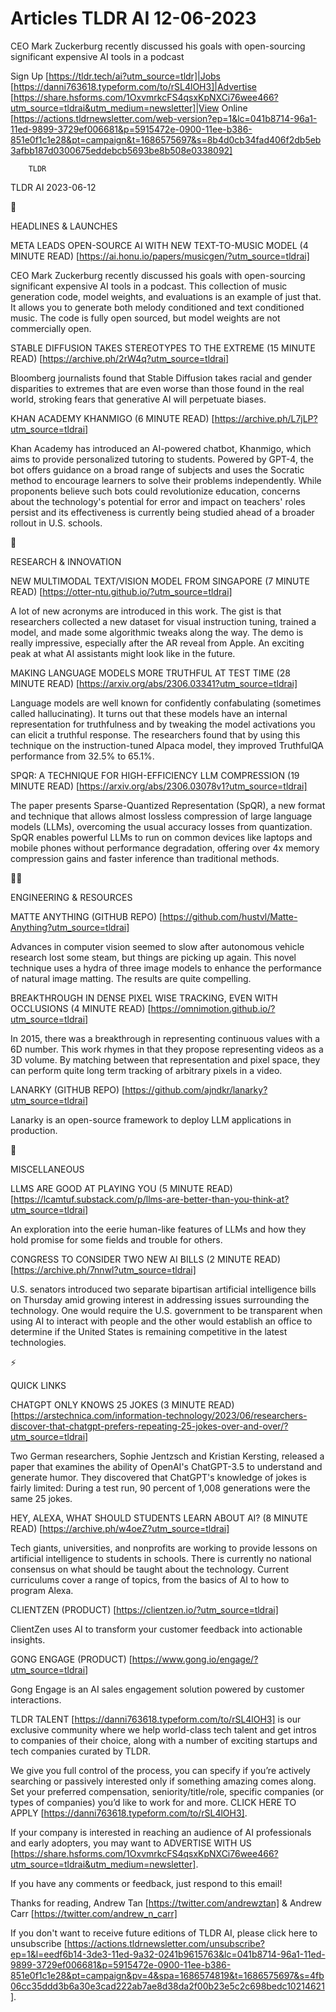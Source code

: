 # Articles TLDR AI 12-06-2023

CEO Mark Zuckerburg recently discussed his goals with open-sourcing
significant expensive AI tools in a podcast  

Sign Up [https://tldr.tech/ai?utm_source=tldr]|Jobs
[https://danni763618.typeform.com/to/rSL4lOH3]|Advertise
[https://share.hsforms.com/1OxvmrkcFS4qsxKpNXCi76wee466?utm_source=tldrai&utm_medium=newsletter]|View
Online
[https://actions.tldrnewsletter.com/web-version?ep=1&lc=041b8714-96a1-11ed-9899-3729ef006681&p=5915472e-0900-11ee-b386-851e0f1c1e28&pt=campaign&t=1686575697&s=8b4d0cb34fad406f2db5eb3afbb187d0300675eddebcb5693be8b508e0338092]


		TLDR 

TLDR AI 2023-06-12

🚀 

HEADLINES & LAUNCHES

META LEADS OPEN-SOURCE AI WITH NEW TEXT-TO-MUSIC MODEL (4 MINUTE READ)
[https://ai.honu.io/papers/musicgen/?utm_source=tldrai]

CEO Mark Zuckerburg recently discussed his goals with open-sourcing
significant expensive AI tools in a podcast. This collection of music
generation code, model weights, and evaluations is an example of just
that. It allows you to generate both melody conditioned and text
conditioned music. The code is fully open sourced, but model weights
are not commercially open. 

STABLE DIFFUSION TAKES STEREOTYPES TO THE EXTREME (15 MINUTE READ)
[https://archive.ph/2rW4q?utm_source=tldrai]

Bloomberg journalists found that Stable Diffusion takes racial and
gender disparities to extremes that are even worse than those found in
the real world, stroking fears that generative AI will perpetuate
biases. 

KHAN ACADEMY KHANMIGO (6 MINUTE READ)
[https://archive.ph/L7jLP?utm_source=tldrai]

Khan Academy has introduced an AI-powered chatbot, Khanmigo, which
aims to provide personalized tutoring to students. Powered by GPT-4,
the bot offers guidance on a broad range of subjects and uses the
Socratic method to encourage learners to solve their problems
independently. While proponents believe such bots could revolutionize
education, concerns about the technology's potential for error and
impact on teachers' roles persist and its effectiveness is currently
being studied ahead of a broader rollout in U.S. schools. 

🧠 

RESEARCH & INNOVATION

NEW MULTIMODAL TEXT/VISION MODEL FROM SINGAPORE (7 MINUTE READ)
[https://otter-ntu.github.io/?utm_source=tldrai]

A lot of new acronyms are introduced in this work. The gist is that
researchers collected a new dataset for visual instruction tuning,
trained a model, and made some algorithmic tweaks along the way. The
demo is really impressive, especially after the AR reveal from Apple.
An exciting peak at what AI assistants might look like in the future. 

MAKING LANGUAGE MODELS MORE TRUTHFUL AT TEST TIME (28 MINUTE READ)
[https://arxiv.org/abs/2306.03341?utm_source=tldrai]

Language models are well known for confidently confabulating
(sometimes called hallucinating). It turns out that these models have
an internal representation for truthfulness and by tweaking the model
activations you can elicit a truthful response. The researchers found
that by using this technique on the instruction-tuned Alpaca model,
they improved TruthfulQA performance from 32.5% to 65.1%. 

SPQR: A TECHNIQUE FOR HIGH-EFFICIENCY LLM COMPRESSION (19 MINUTE READ)
[https://arxiv.org/abs/2306.03078v1?utm_source=tldrai]

The paper presents Sparse-Quantized Representation (SpQR), a new
format and technique that allows almost lossless compression of large
language models (LLMs), overcoming the usual accuracy losses from
quantization. SpQR enables powerful LLMs to run on common devices like
laptops and mobile phones without performance degradation, offering
over 4x memory compression gains and faster inference than traditional
methods. 

🧑‍💻 

ENGINEERING & RESOURCES

MATTE ANYTHING (GITHUB REPO)
[https://github.com/hustvl/Matte-Anything?utm_source=tldrai]

Advances in computer vision seemed to slow after autonomous vehicle
research lost some steam, but things are picking up again. This novel
technique uses a hydra of three image models to enhance the
performance of natural image matting. The results are quite
compelling. 

BREAKTHROUGH IN DENSE PIXEL WISE TRACKING, EVEN WITH OCCLUSIONS (4
MINUTE READ) [https://omnimotion.github.io/?utm_source=tldrai]

In 2015, there was a breakthrough in representing continuous values
with a 6D number. This work rhymes in that they propose representing
videos as a 3D volume. By matching between that representation and
pixel space, they can perform quite long term tracking of arbitrary
pixels in a video. 

LANARKY (GITHUB REPO)
[https://github.com/ajndkr/lanarky?utm_source=tldrai]

Lanarky is an open-source framework to deploy LLM applications in
production. 

🎁 

MISCELLANEOUS

LLMS ARE GOOD AT PLAYING YOU (5 MINUTE READ)
[https://lcamtuf.substack.com/p/llms-are-better-than-you-think-at?utm_source=tldrai]

An exploration into the eerie human-like features of LLMs and how they
hold promise for some fields and trouble for others. 

CONGRESS TO CONSIDER TWO NEW AI BILLS (2 MINUTE READ)
[https://archive.ph/7nnwl?utm_source=tldrai]

U.S. senators introduced two separate bipartisan artificial
intelligence bills on Thursday amid growing interest in addressing
issues surrounding the technology. One would require the U.S.
government to be transparent when using AI to interact with people and
the other would establish an office to determine if the United States
is remaining competitive in the latest technologies. 

⚡ 

QUICK LINKS

CHATGPT ONLY KNOWS 25 JOKES (3 MINUTE READ)
[https://arstechnica.com/information-technology/2023/06/researchers-discover-that-chatgpt-prefers-repeating-25-jokes-over-and-over/?utm_source=tldrai]

Two German researchers, Sophie Jentzsch and Kristian Kersting,
released a paper that examines the ability of OpenAI's ChatGPT-3.5 to
understand and generate humor. They discovered that ChatGPT's
knowledge of jokes is fairly limited: During a test run, 90 percent of
1,008 generations were the same 25 jokes. 

HEY, ALEXA, WHAT SHOULD STUDENTS LEARN ABOUT AI? (8 MINUTE READ)
[https://archive.ph/w4oeZ?utm_source=tldrai]

Tech giants, universities, and nonprofits are working to provide
lessons on artificial intelligence to students in schools. There is
currently no national consensus on what should be taught about the
technology. Current curriculums cover a range of topics, from the
basics of AI to how to program Alexa. 

CLIENTZEN (PRODUCT) [https://clientzen.io/?utm_source=tldrai]

ClientZen uses AI to transform your customer feedback into actionable
insights. 

GONG ENGAGE (PRODUCT) [https://www.gong.io/engage/?utm_source=tldrai]

Gong Engage is an AI sales engagement solution powered by customer
interactions. 

TLDR TALENT [https://danni763618.typeform.com/to/rSL4lOH3] is our
exclusive community where we help world-class tech talent and get
intros to companies of their choice, along with a number of exciting
startups and tech companies curated by TLDR.

We give you full control of the process, you can specify if you’re
actively searching or passively interested only if something amazing
comes along. Set your preferred compensation, seniority/title/role,
specific companies (or types of companies) you’d like to work for
and more. CLICK HERE TO APPLY
[https://danni763618.typeform.com/to/rSL4lOH3].

If your company is interested in reaching an audience of AI
professionals and early adopters, you may want to ADVERTISE WITH US
[https://share.hsforms.com/1OxvmrkcFS4qsxKpNXCi76wee466?utm_source=tldrai&utm_medium=newsletter].


If you have any comments or feedback, just respond to this email! 

Thanks for reading, 
Andrew Tan [https://twitter.com/andrewztan] & Andrew Carr
[https://twitter.com/andrew_n_carr] 

If you don't want to receive future editions of TLDR AI, please click
here to unsubscribe
[https://actions.tldrnewsletter.com/unsubscribe?ep=1&l=eedf6b14-3de3-11ed-9a32-0241b9615763&lc=041b8714-96a1-11ed-9899-3729ef006681&p=5915472e-0900-11ee-b386-851e0f1c1e28&pt=campaign&pv=4&spa=1686574819&t=1686575697&s=4fb06cc35ddd3b6a30e3cad222ab7ae8d38da2f00b23e5c2c698bedc10214621].